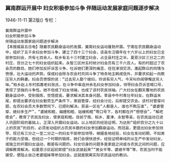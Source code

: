 ### 冀南群运开展中  妇女积极参加斗争  伴随运动发展家庭问题逐步解决

1946-11-11
第2版()
专栏：

    冀南群运开展中
    妇女积极参加斗争
    伴随运动发展家庭问题逐步解决
    【本报威县五日电】随着农民翻身运动的发展，冀南妇女运动蓬勃开展。宁南在农民翻身运动中，组织了五千余妇女参加斗争，建立了四十三个妇会，该县东汪镇年在十六岁以上的妇女已全部参加妇会，共有七百余人。柏乡有五十三村建立妇会，占全县村庄之半。夏恩沙区三分之二的村庄，百分之七十的妇女组织起来。永智三区卅五村统计妇会员有三千六百人。有的村超过了农会员的数目。她们参加反奸诉苦斗争，吐诉她们更深的痛苦，往往涕泪交流，激起群众的同情与愤恨，壮大运动的声势。保成妇会除与农会村共同斗争了特务地主韩成信外，并要求扣起一向欺压穷人的韩妻。妇会员愤恨的说：“过去穷人娶个媳妇，你说有穷人气，今天叫你闻够俺这穷人味。”柏乡赵上东村孤寡老妇张氏，在斗争中串连卅余名妇女参加妇会，领导妇会员诉苦喊口号，表现了坚强的斗争性。她不但成了妇女领袖，也成了该村农民领袖。广大妇女在翻天覆地的农民翻身运动中，受到锻炼，觉悟提高，要求解决其本身问题。莘县中牛村青壮年妇女，在群运末尾，即提出要求在妇女勤劳生产条件下，家庭管穿，经妇会讨论，后即提交农会。该村对管穿问题，在农妇会员大多数赞同下，已顺利解决。恩县一区在“人都是人，谁也不欺压谁”，“婆婆管穿、媳妇多生产”，“婆媳和睦、妯娌和睦、姑嫂和睦”等口号下，各村都在开“想想会”，“解疙瘩会”，教育了农民及妇女，使家庭和睦。目前宁南、柏乡、夏津、永智等县，在农民运动已进入巩固阶段的基础上，正深入开展妇女运动。以上地区的经验证明，为达到“组织百分之九十以上的农民”的目的，必须发动组织占农民半数的妇女参加翻身运动。而冠县，更提出妇女参加领导，现已有三分之一至二分之一的妇女干部参加领导。根据各地经验，妇女在发动初期，不如男子的能力坚强，但经过一个时期的锻炼，她们会很快进步。经验证明单纯的从生产中发动妇女，或独立的开展妇女运动，都是有问题的。妇女切身的问题多是家庭之间或与农民之间的问题，应调解教育解决。如夏恩沙区起初即提“妇女武装起来”“男女平等、婆媳平等”等，农民当时不能接受，便阻止自己老婆姐妹等参加妇会。这就是脱离实际农民运动的教训。
